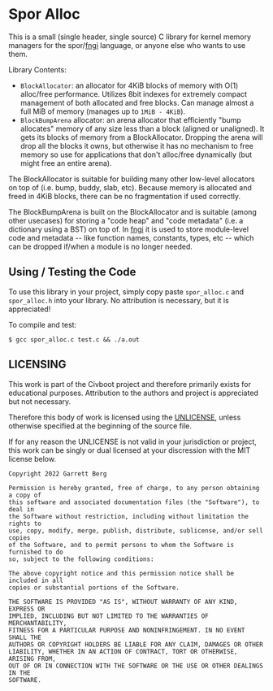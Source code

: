 # Spor Alloc

This is a small (single header, single source) C library for kernel memory
managers for the spor/[fngi] language, or anyone else who wants to use them.

Library Contents:

- `BlockAllocator`: an allocator for 4KiB blocks of memory with O(1) alloc/free
  performance. Utilizes 8bit indexes for extremely compact management of both
  allocated and free blocks. Can manage almost a full MiB of memory (manages
  up to `1MiB - 4KiB`).
- `BlockBumpArena` allocator: an arena allocator that efficiently "bump
  allocates" memory of any size less than a block (aligned or unaligned). It
  gets its blocks of memory from a BlockAllocator. Dropping the arena will drop
  all the blocks it owns, but otherwise it has no mechanism to free memory so
  use for applications that don't alloc/free dynamically (but might free an
  entire arena).

The BlockAllocator is suitable for building many other low-level allocators on
top of (i.e. bump, buddy, slab, etc). Because memory is allocated and freed in
4KiB blocks, there can be no fragmentation if used correctly.

The BlockBumpArena is built on the BlockAllocator and is suitable (among other
usecases) for storing a "code heap" and "code metadata" (i.e.  a dictionary
using a BST) on top of. In [fngi] it is used to store module-level code and
metadata -- like function names, constants, types, etc -- which can be dropped
if/when a module is no longer needed.

## Using / Testing the Code
To use this library in your project, simply copy paste `spor_alloc.c` and
`spor_alloc.h` into your library. No attribution is necessary, but it is
appreciated!

To compile and test:

```
$ gcc spor_alloc.c test.c && ./a.out
```

## LICENSING

This work is part of the Civboot project and therefore primarily exists for
educational purposes. Attribution to the authors and project is appreciated but
not necessary.

Therefore this body of work is licensed using the [UNLICENSE](./UNLICENSE),
unless otherwise specified at the beginning of the source file.

If for any reason the UNLICENSE is not valid in your jurisdiction or project,
this work can be singly or dual licensed at your discression with the MIT
license below.

```text
Copyright 2022 Garrett Berg

Permission is hereby granted, free of charge, to any person obtaining a copy of
this software and associated documentation files (the "Software"), to deal in
the Software without restriction, including without limitation the rights to
use, copy, modify, merge, publish, distribute, sublicense, and/or sell copies
of the Software, and to permit persons to whom the Software is furnished to do
so, subject to the following conditions:

The above copyright notice and this permission notice shall be included in all
copies or substantial portions of the Software.

THE SOFTWARE IS PROVIDED "AS IS", WITHOUT WARRANTY OF ANY KIND, EXPRESS OR
IMPLIED, INCLUDING BUT NOT LIMITED TO THE WARRANTIES OF MERCHANTABILITY,
FITNESS FOR A PARTICULAR PURPOSE AND NONINFRINGEMENT. IN NO EVENT SHALL THE
AUTHORS OR COPYRIGHT HOLDERS BE LIABLE FOR ANY CLAIM, DAMAGES OR OTHER
LIABILITY, WHETHER IN AN ACTION OF CONTRACT, TORT OR OTHERWISE, ARISING FROM,
OUT OF OR IN CONNECTION WITH THE SOFTWARE OR THE USE OR OTHER DEALINGS IN THE
SOFTWARE.
```

[fngi]: https://github.com/civboot/fngi
